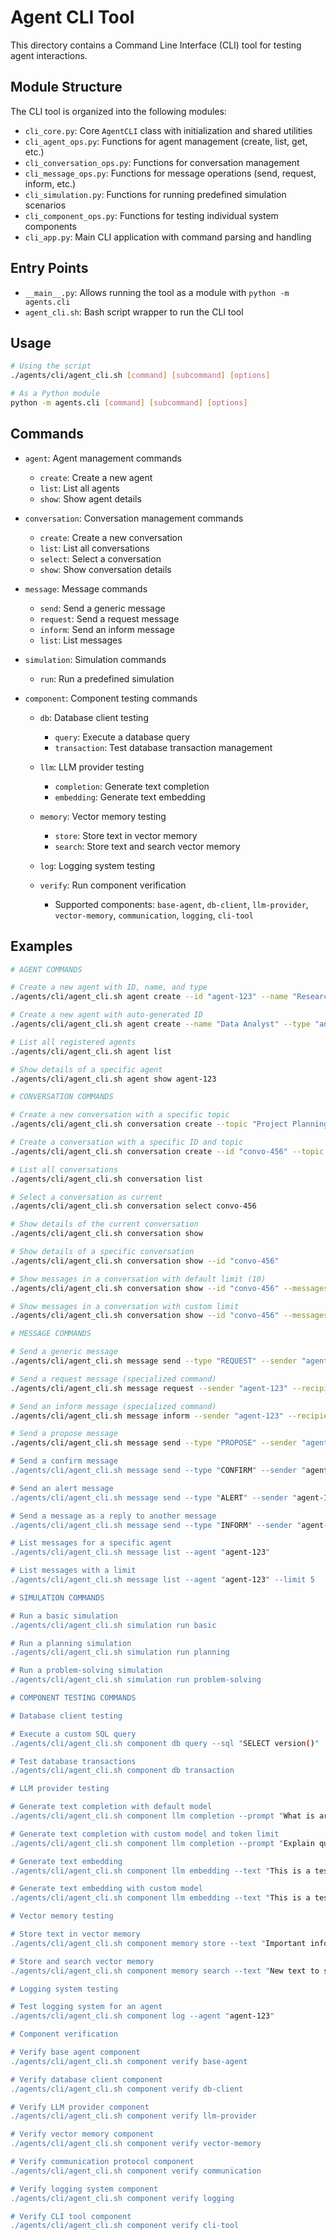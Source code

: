 # Agent CLI Tool

This directory contains a Command Line Interface (CLI) tool for testing agent interactions.

## Module Structure

The CLI tool is organized into the following modules:

- `cli_core.py`: Core `AgentCLI` class with initialization and shared utilities
- `cli_agent_ops.py`: Functions for agent management (create, list, get, etc.)
- `cli_conversation_ops.py`: Functions for conversation management
- `cli_message_ops.py`: Functions for message operations (send, request, inform, etc.)
- `cli_simulation.py`: Functions for running predefined simulation scenarios
- `cli_component_ops.py`: Functions for testing individual system components
- `cli_app.py`: Main CLI application with command parsing and handling

## Entry Points

- `__main__.py`: Allows running the tool as a module with `python -m agents.cli`
- `agent_cli.sh`: Bash script wrapper to run the CLI tool

## Usage

```bash
# Using the script
./agents/cli/agent_cli.sh [command] [subcommand] [options]

# As a Python module
python -m agents.cli [command] [subcommand] [options]
```

## Commands

- `agent`: Agent management commands

  - `create`: Create a new agent
  - `list`: List all agents
  - `show`: Show agent details

- `conversation`: Conversation management commands

  - `create`: Create a new conversation
  - `list`: List all conversations
  - `select`: Select a conversation
  - `show`: Show conversation details

- `message`: Message commands

  - `send`: Send a generic message
  - `request`: Send a request message
  - `inform`: Send an inform message
  - `list`: List messages

- `simulation`: Simulation commands

  - `run`: Run a predefined simulation

- `component`: Component testing commands

  - `db`: Database client testing

    - `query`: Execute a database query
    - `transaction`: Test database transaction management

  - `llm`: LLM provider testing

    - `completion`: Generate text completion
    - `embedding`: Generate text embedding

  - `memory`: Vector memory testing

    - `store`: Store text in vector memory
    - `search`: Store text and search vector memory

  - `log`: Logging system testing

  - `verify`: Run component verification
    - Supported components: `base-agent`, `db-client`, `llm-provider`,
      `vector-memory`, `communication`, `logging`, `cli-tool`

## Examples

```bash
# AGENT COMMANDS

# Create a new agent with ID, name, and type
./agents/cli/agent_cli.sh agent create --id "agent-123" --name "Research Assistant" --type "research"

# Create a new agent with auto-generated ID
./agents/cli/agent_cli.sh agent create --name "Data Analyst" --type "analysis"

# List all registered agents
./agents/cli/agent_cli.sh agent list

# Show details of a specific agent
./agents/cli/agent_cli.sh agent show agent-123

# CONVERSATION COMMANDS

# Create a new conversation with a specific topic
./agents/cli/agent_cli.sh conversation create --topic "Project Planning"

# Create a conversation with a specific ID and topic
./agents/cli/agent_cli.sh conversation create --id "convo-456" --topic "Data Analysis"

# List all conversations
./agents/cli/agent_cli.sh conversation list

# Select a conversation as current
./agents/cli/agent_cli.sh conversation select convo-456

# Show details of the current conversation
./agents/cli/agent_cli.sh conversation show

# Show details of a specific conversation
./agents/cli/agent_cli.sh conversation show --id "convo-456"

# Show messages in a conversation with default limit (10)
./agents/cli/agent_cli.sh conversation show --id "convo-456" --messages

# Show messages in a conversation with custom limit
./agents/cli/agent_cli.sh conversation show --id "convo-456" --messages --limit 20

# MESSAGE COMMANDS

# Send a generic message
./agents/cli/agent_cli.sh message send --type "REQUEST" --sender "agent-123" --recipient "agent-456" --content '{"action": "analyze", "data": "sample.csv"}'

# Send a request message (specialized command)
./agents/cli/agent_cli.sh message request --sender "agent-123" --recipient "agent-456" --action "process_data" --parameters '{"file": "data.csv"}' --priority 2

# Send an inform message (specialized command)
./agents/cli/agent_cli.sh message inform --sender "agent-123" --recipient "agent-456" --type "analysis_result" --data '{"accuracy": 0.95, "runtime": 120}'

# Send a propose message
./agents/cli/agent_cli.sh message send --type "PROPOSE" --sender "agent-123" --recipient "agent-456" --content '{"proposal": "Let's use algorithm X", "reason": "Better performance"}'

# Send a confirm message
./agents/cli/agent_cli.sh message send --type "CONFIRM" --sender "agent-123" --recipient "agent-456" --content '{"confirmation": "Proposal accepted"}'

# Send an alert message
./agents/cli/agent_cli.sh message send --type "ALERT" --sender "agent-123" --recipient "agent-456" --content '{"alert_type": "error", "message": "Process failed"}'

# Send a message as a reply to another message
./agents/cli/agent_cli.sh message send --type "INFORM" --sender "agent-123" --recipient "agent-456" --content '{"status": "completed"}' --reply-to "msg-789"

# List messages for a specific agent
./agents/cli/agent_cli.sh message list --agent "agent-123"

# List messages with a limit
./agents/cli/agent_cli.sh message list --agent "agent-123" --limit 5

# SIMULATION COMMANDS

# Run a basic simulation
./agents/cli/agent_cli.sh simulation run basic

# Run a planning simulation
./agents/cli/agent_cli.sh simulation run planning

# Run a problem-solving simulation
./agents/cli/agent_cli.sh simulation run problem-solving

# COMPONENT TESTING COMMANDS

# Database client testing

# Execute a custom SQL query
./agents/cli/agent_cli.sh component db query --sql "SELECT version()"

# Test database transactions
./agents/cli/agent_cli.sh component db transaction

# LLM provider testing

# Generate text completion with default model
./agents/cli/agent_cli.sh component llm completion --prompt "What is artificial intelligence?"

# Generate text completion with custom model and token limit
./agents/cli/agent_cli.sh component llm completion --prompt "Explain quantum computing" --model "gemini-pro" --max-tokens 200

# Generate text embedding
./agents/cli/agent_cli.sh component llm embedding --text "This is a test sentence"

# Generate text embedding with custom model
./agents/cli/agent_cli.sh component llm embedding --text "This is a test sentence" --model "gemini-embedding"

# Vector memory testing

# Store text in vector memory
./agents/cli/agent_cli.sh component memory store --text "Important information to remember"

# Store and search vector memory
./agents/cli/agent_cli.sh component memory search --text "New text to store" --query "information"

# Logging system testing

# Test logging system for an agent
./agents/cli/agent_cli.sh component log --agent "agent-123"

# Component verification

# Verify base agent component
./agents/cli/agent_cli.sh component verify base-agent

# Verify database client component
./agents/cli/agent_cli.sh component verify db-client

# Verify LLM provider component
./agents/cli/agent_cli.sh component verify llm-provider

# Verify vector memory component
./agents/cli/agent_cli.sh component verify vector-memory

# Verify communication protocol component
./agents/cli/agent_cli.sh component verify communication

# Verify logging system component
./agents/cli/agent_cli.sh component verify logging

# Verify CLI tool component
./agents/cli/agent_cli.sh component verify cli-tool
```
